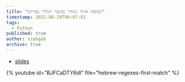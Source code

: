 ```yaml
---
title: "תפיסת איזור מגודר בביטוי רגולרי בפייתון"
timestamp: 2021-06-29T06:07:01
tags:
  - Python
published: true
author: szabgab
archive: true
---
```



* [slides](https://code-maven.com/slides/python-programming/matching-section)

{% youtube id="BJFCaDTY6dI" file="hebrew-regexes-first-match" %}

